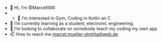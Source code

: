 - 👋 Hi, I’m @Marcelllllllll
- - 👀 I’m interested in Gym, Coding in Kotlin an C
- 🌱 I’m currently learning as a student, electronic engineering.
- 💞️ I’m looking to collaborate on somebody teach my coding my own app
- 📫 How to reach me marcel.mueller-strehla@web.de

<!---
Marcelllllllll/Marcelllllllll is a ✨ special ✨ repository because its `README.md` (this file) appears on your GitHub profile.
You can click the Preview link to take a look at your changes.
--->
